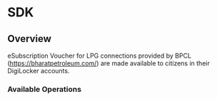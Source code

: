 # SDK

## Overview

eSubscription Voucher for LPG connections provided by BPCL (https://bharatpetroleum.com/) are made available to citizens in their DigiLocker accounts.

### Available Operations

